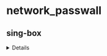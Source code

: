 # network_passwall


## sing-box 
 <details> 

  [sing-box _ github.com ](https://github.com/SagerNet/sing-box)

  [sing-box __ manual ](https://sing-box.sagernet.org)

  [sing-box __ examples __ configuration files](https://github.com/chika0801/sing-box-examples)

  [ Shadowsock __ AEAD 2022 setup ](https://pincong.rocks/article/item_id-1138365)

</details>
